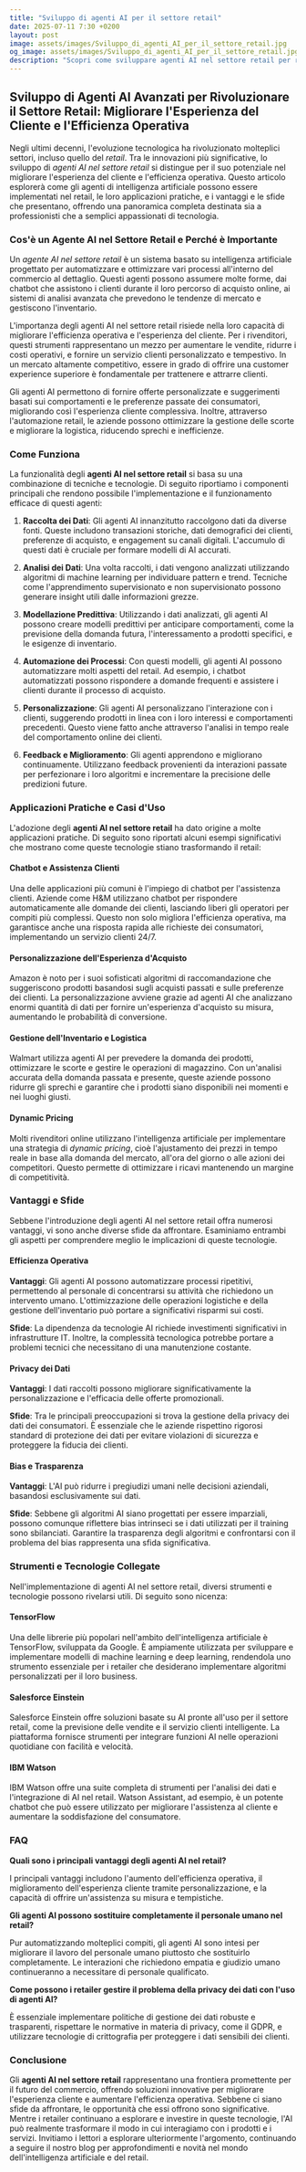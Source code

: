 ```yaml
---
title: "Sviluppo di agenti AI per il settore retail"
date: 2025-07-11 7:30 +0200
layout: post
image: assets/images/Sviluppo_di_agenti_AI_per_il_settore_retail.jpg
og_image: assets/images/Sviluppo_di_agenti_AI_per_il_settore_retail.jpg
description: "Scopri come sviluppare agenti AI nel settore retail per rivoluzionare l'esperienza cliente e l'efficienza operativa, portando l'automazione al livello successivo."
---
```


## Sviluppo di Agenti AI Avanzati per Rivoluzionare il Settore Retail: Migliorare l'Esperienza del Cliente e l'Efficienza Operativa

Negli ultimi decenni, l'evoluzione tecnologica ha rivoluzionato molteplici settori, incluso quello del *retail*. Tra le innovazioni più significative, lo sviluppo di *agenti AI nel settore retail* si distingue per il suo potenziale nel migliorare l'esperienza del cliente e l'efficienza operativa. Questo articolo esplorerà come gli agenti di intelligenza artificiale possono essere implementati nel retail, le loro applicazioni pratiche, e i vantaggi e le sfide che presentano, offrendo una panoramica completa destinata sia a professionisti che a semplici appassionati di tecnologia.

### Cos'è un Agente AI nel Settore Retail e Perché è Importante

Un *agente AI nel settore retail* è un sistema basato su intelligenza artificiale progettato per automatizzare e ottimizzare vari processi all'interno del commercio al dettaglio. Questi agenti possono assumere molte forme, dai chatbot che assistono i clienti durante il loro percorso di acquisto online, ai sistemi di analisi avanzata che prevedono le tendenze di mercato e gestiscono l'inventario.

L'importanza degli agenti AI nel settore retail risiede nella loro capacità di migliorare l'efficienza operativa e l'esperienza del cliente. Per i rivenditori, questi strumenti rappresentano un mezzo per aumentare le vendite, ridurre i costi operativi, e fornire un servizio clienti personalizzato e tempestivo. In un mercato altamente competitivo, essere in grado di offrire una customer experience superiore è fondamentale per trattenere e attrarre clienti. 

Gli agenti AI permettono di fornire offerte personalizzate e suggerimenti basati sui comportamenti e le preferenze passate dei consumatori, migliorando così l'esperienza cliente complessiva. Inoltre, attraverso l'automazione retail, le aziende possono ottimizzare la gestione delle scorte e migliorare la logistica, riducendo sprechi e inefficienze.

### Come Funziona

La funzionalità degli **agenti AI nel settore retail** si basa su una combinazione di tecniche e tecnologie. Di seguito riportiamo i componenti principali che rendono possibile l'implementazione e il funzionamento efficace di questi agenti:

1. **Raccolta dei Dati**: Gli agenti AI innanzitutto raccolgono dati da diverse fonti. Queste includono transazioni storiche, dati demografici dei clienti, preferenze di acquisto, e engagement su canali digitali. L'accumulo di questi dati è cruciale per formare modelli di AI accurati.

2. **Analisi dei Dati**: Una volta raccolti, i dati vengono analizzati utilizzando algoritmi di machine learning per individuare pattern e trend. Tecniche come l'apprendimento supervisionato e non supervisionato possono generare insight utili dalle informazioni grezze.

3. **Modellazione Predittiva**: Utilizzando i dati analizzati, gli agenti AI possono creare modelli predittivi per anticipare comportamenti, come la previsione della domanda futura, l'interessamento a prodotti specifici, e le esigenze di inventario.

4. **Automazione dei Processi**: Con questi modelli, gli agenti AI possono automatizzare molti aspetti del retail. Ad esempio, i chatbot automatizzati possono rispondere a domande frequenti e assistere i clienti durante il processo di acquisto.

5. **Personalizzazione**: Gli agenti AI personalizzano l'interazione con i clienti, suggerendo prodotti in linea con i loro interessi e comportamenti precedenti. Questo viene fatto anche attraverso l'analisi in tempo reale del comportamento online dei clienti.

6. **Feedback e Miglioramento**: Gli agenti apprendono e migliorano continuamente. Utilizzano feedback provenienti da interazioni passate per perfezionare i loro algoritmi e incrementare la precisione delle predizioni future.

### Applicazioni Pratiche e Casi d'Uso

L'adozione degli **agenti AI nel settore retail** ha dato origine a molte applicazioni pratiche. Di seguito sono riportati alcuni esempi significativi che mostrano come queste tecnologie stiano trasformando il retail:

#### Chatbot e Assistenza Clienti

Una delle applicazioni più comuni è l'impiego di chatbot per l'assistenza clienti. Aziende come H&M utilizzano chatbot per rispondere automaticamente alle domande dei clienti, lasciando liberi gli operatori per compiti più complessi. Questo non solo migliora l'efficienza operativa, ma garantisce anche una risposta rapida alle richieste dei consumatori, implementando un servizio clienti 24/7.

#### Personalizzazione dell'Esperienza d'Acquisto

Amazon è noto per i suoi sofisticati algoritmi di raccomandazione che suggeriscono prodotti basandosi sugli acquisti passati e sulle preferenze dei clienti. La personalizzazione avviene grazie ad agenti AI che analizzano enormi quantità di dati per fornire un'esperienza d'acquisto su misura, aumentando le probabilità di conversione.

#### Gestione dell'Inventario e Logistica

Walmart utilizza agenti AI per prevedere la domanda dei prodotti, ottimizzare le scorte e gestire le operazioni di magazzino. Con un'analisi accurata della domanda passata e presente, queste aziende possono ridurre gli sprechi e garantire che i prodotti siano disponibili nei momenti e nei luoghi giusti.

#### Dynamic Pricing

Molti rivenditori online utilizzano l'intelligenza artificiale per implementare una strategia di *dynamic pricing*, cioè l'ajustamento dei prezzi in tempo reale in base alla domanda del mercato, all'ora del giorno o alle azioni dei competitori. Questo permette di ottimizzare i ricavi mantenendo un margine di competitività.

### Vantaggi e Sfide

Sebbene l'introduzione degli agenti AI nel settore retail offra numerosi vantaggi, vi sono anche diverse sfide da affrontare. Esaminiamo entrambi gli aspetti per comprendere meglio le implicazioni di queste tecnologie.

#### Efficienza Operativa

**Vantaggi**: Gli agenti AI possono automatizzare processi ripetitivi, permettendo al personale di concentrarsi su attività che richiedono un intervento umano. L'ottimizzazione delle operazioni logistiche e della gestione dell'inventario può portare a significativi risparmi sui costi.

**Sfide**: La dipendenza da tecnologie AI richiede investimenti significativi in infrastrutture IT. Inoltre, la complessità tecnologica potrebbe portare a problemi tecnici che necessitano di una manutenzione costante.

#### Privacy dei Dati

**Vantaggi**: I dati raccolti possono migliorare significativamente la personalizzazione e l'efficacia delle offerte promozionali.

**Sfide**: Tra le principali preoccupazioni si trova la gestione della privacy dei dati dei consumatori. È essenziale che le aziende rispettino rigorosi standard di protezione dei dati per evitare violazioni di sicurezza e proteggere la fiducia dei clienti.

#### Bias e Trasparenza

**Vantaggi**: L'AI può ridurre i pregiudizi umani nelle decisioni aziendali, basandosi esclusivamente sui dati.

**Sfide**: Sebbene gli algoritmi AI siano progettati per essere imparziali, possono comunque riflettere bias intrinseci se i dati utilizzati per il training sono sbilanciati. Garantire la trasparenza degli algoritmi e confrontarsi con il problema del bias rappresenta una sfida significativa.

### Strumenti e Tecnologie Collegate

Nell'implementazione di agenti AI nel settore retail, diversi strumenti e tecnologie possono rivelarsi utili. Di seguito sono nicenza:

#### TensorFlow

Una delle librerie più popolari nell'ambito dell'intelligenza artificiale è TensorFlow, sviluppata da Google. È ampiamente utilizzata per sviluppare e implementare modelli di machine learning e deep learning, rendendola uno strumento essenziale per i retailer che desiderano implementare algoritmi personalizzati per il loro business.

#### Salesforce Einstein

Salesforce Einstein offre soluzioni basate su AI pronte all'uso per il settore retail, come la previsione delle vendite e il servizio clienti intelligente. La piattaforma fornisce strumenti per integrare funzioni AI nelle operazioni quotidiane con facilità e velocità.

#### IBM Watson

IBM Watson offre una suite completa di strumenti per l'analisi dei dati e l'integrazione di AI nel retail. Watson Assistant, ad esempio, è un potente chatbot che può essere utilizzato per migliorare l'assistenza al cliente e aumentare la soddisfazione del consumatore.

### FAQ

**Quali sono i principali vantaggi degli agenti AI nel retail?**

I principali vantaggi includono l'aumento dell'efficienza operativa, il miglioramento dell'esperienza cliente tramite personalizzazione, e la capacità di offrire un'assistenza su misura e tempistiche.

**Gli agenti AI possono sostituire completamente il personale umano nel retail?**

Pur automatizzando molteplici compiti, gli agenti AI sono intesi per migliorare il lavoro del personale umano piuttosto che sostituirlo completamente. Le interazioni che richiedono empatia e giudizio umano continueranno a necessitare di personale qualificato.

**Come possono i retailer gestire il problema della privacy dei dati con l'uso di agenti AI?**

È essenziale implementare politiche di gestione dei dati robuste e trasparenti, rispettare le normative in materia di privacy, come il GDPR, e utilizzare tecnologie di crittografia per proteggere i dati sensibili dei clienti.

### Conclusione

Gli **agenti AI nel settore retail** rappresentano una frontiera promettente per il futuro del commercio, offrendo soluzioni innovative per migliorare l'esperienza cliente e aumentare l'efficienza operativa. Sebbene ci siano sfide da affrontare, le opportunità che essi offrono sono significative. Mentre i retailer continuano a esplorare e investire in queste tecnologie, l'AI può realmente trasformare il modo in cui interagiamo con i prodotti e i servizi. Invitiamo i lettori a esplorare ulteriormente l'argomento, continuando a seguire il nostro blog per approfondimenti e novità nel mondo dell'intelligenza artificiale e del retail.